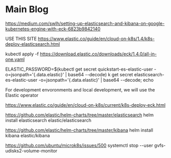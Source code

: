 # Main Blog
https://medium.com/swlh/setting-up-elasticsearch-and-kibana-on-google-kubernetes-engine-with-eck-6823b9842140


USE THIS SITE
https://www.elastic.co/guide/en/cloud-on-k8s/1.4/k8s-deploy-elasticsearch.html

kubectl apply -f https://download.elastic.co/downloads/eck/1.4.0/all-in-one.yaml


ELASTIC_PASSWORD=$(kubectl get secret quickstart-es-elastic-user -o=jsonpath='{.data.elastic}' | base64 --decode)
k get secret elasticsearch-es-elastic-user -o=jsonpath='{.data.elastic}' | base64 --decode; echo


For development envoronments and local development, we will use the Elastic operator

https://www.elastic.co/guide/en/cloud-on-k8s/current/k8s-deploy-eck.html


https://github.com/elastic/helm-charts/tree/master/elasticsearch
helm install elasticsearch elastic/elasticsearch

https://github.com/elastic/helm-charts/tree/master/kibana
helm install kibana elastic/kibana



https://github.com/ubuntu/microk8s/issues/500
systemctl stop --user gvfs-udisks2-volume-monitor